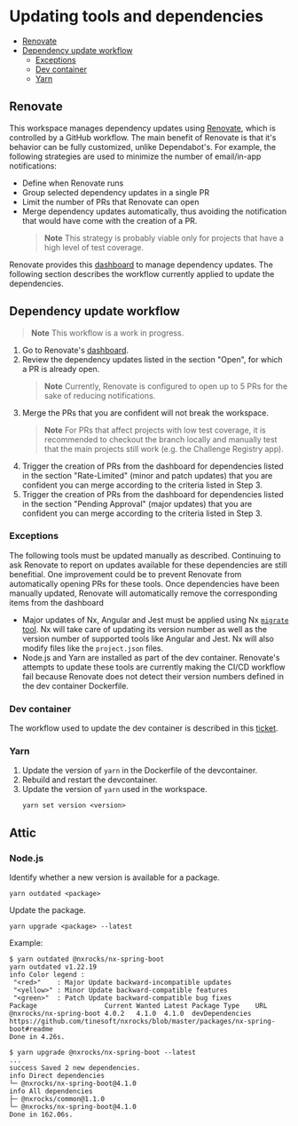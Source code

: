 # Updating tools and dependencies

- [Renovate](#Renovate)
- [Dependency update workflow](#Dependency-update-workflow)
    - [Exceptions](#Exceptions)
    - [Dev container](#Dev-container)
    - [Yarn](#Yarn)

## Renovate

This workspace manages dependency updates using [Renovate], which is controlled by a GitHub
workflow. The main benefit of Renovate is that it's behavior can be fully customized, unlike
Dependabot's. For example, the following strategies are used to minimize the number of email/in-app
notifications:

- Define when Renovate runs
- Group selected dependency updates in a single PR
- Limit the number of PRs that Renovate can open
- Merge dependency updates automatically, thus avoiding the notification that would have come with
  the creation of a PR.
  > **Note**
  > This strategy is probably viable only for projects that have a high level of test coverage.

Renovate provides this [dashboard] to manage dependency updates. The following section describes the
workflow currently applied to update the dependencies.

## Dependency update workflow

> **Note**
> This workflow is a work in progress.

1. Go to Renovate's [dashboard].
2. Review the dependency updates listed in the section "Open", for which a PR is already open.
    > **Note** Currently, Renovate is configured to open up to 5 PRs for the sake of reducing
    > notifications.
3. Merge the PRs that you are confident will not break the workspace.
    > **Note** For PRs that affect projects with low test coverage, it is recommended to checkout
    > the branch locally and manually test that the main projects still work (e.g. the Challenge
    > Registry app).
4. Trigger the creation of PRs from the dashboard for dependencies listed in the section
   "Rate-Limited" (minor and patch updates) that you are confident you can merge according to the
   criteria listed in Step 3.
5. Trigger the creation of PRs from the dashboard for dependencies listed in the section "Pending
   Approval" (major updates) that you are confident you can merge according to the criteria listed
   in Step 3.

### Exceptions

The following tools must be updated manually as described. Continuing to ask Renovate to report on
updates available for these dependencies are still benefitial. One improvement could be to prevent
Renovate from automatically opening PRs for these tools. Once dependencies have been manually
updated, Renovate will automatically remove the corresponding items from the dashboard

- Major updates of Nx, Angular and Jest must be applied using Nx [`migrate` tool]. Nx will take care
  of updating its version number as well as the version number of supported tools like Angular and
  Jest. Nx will also modify files like the `project.json` files.
- Node.js and Yarn are installed as part of the dev container. Renovate's attempts to update these
  tools are currently making the CI/CD workflow fail because Renovate does not detect their version
  numbers defined in the dev container Dockerfile.

### Dev container

The workflow used to update the dev container is described in this
[ticket](https://github.com/Sage-Bionetworks/challenge-registry/issues/975).

### Yarn

1. Update the version of `yarn` in the Dockerfile of the devcontainer.
2. Rebuild and restart the devcontainer.
3. Update the version of `yarn` used in the workspace.
    ```console
    yarn set version <version>
    ```

## Attic

### Node.js

Identify whether a new version is available for a package.

```console
yarn outdated <package>
```

Update the package.

```console
yarn upgrade <package> --latest
```

Example:

```console
$ yarn outdated @nxrocks/nx-spring-boot
yarn outdated v1.22.19
info Color legend :
 "<red>"    : Major Update backward-incompatible updates
 "<yellow>" : Minor Update backward-compatible features
 "<green>"  : Patch Update backward-compatible bug fixes
Package                 Current Wanted Latest Package Type    URL
@nxrocks/nx-spring-boot 4.0.2   4.1.0  4.1.0  devDependencies https://github.com/tinesoft/nxrocks/blob/master/packages/nx-spring-boot#readme
Done in 4.26s.

$ yarn upgrade @nxrocks/nx-spring-boot --latest
...
success Saved 2 new dependencies.
info Direct dependencies
└─ @nxrocks/nx-spring-boot@4.1.0
info All dependencies
├─ @nxrocks/common@1.1.0
└─ @nxrocks/nx-spring-boot@4.1.0
Done in 162.06s.
```

<!-- Links -->

[Renovate]: https://github.com/renovatebot/renovate
[dashboard]: https://github.com/Sage-Bionetworks/challenge-registry/issues/798
[`migrate` tool]: https://nx.dev/core-features/automate-updating-dependencies